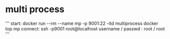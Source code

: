 # multi process
'''
start:
docker run --rm --name mp -p 9001:22 -itd multiprocess
docker top mp
connect:
ssh -p9001 root@localhost
username / passwd : root / root
'''

